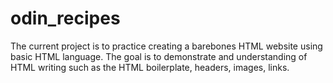 # odin_recipes
The current project is to practice creating a barebones HTML website using basic HTML language. The goal is to demonstrate and understanding of HTML writing such as the HTML boilerplate, headers, images, links.